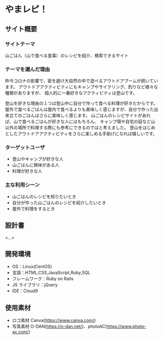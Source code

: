 # やまレピ！

## サイト概要

### サイトテーマ

山ごはん（山で食べる食事）のレシピを紹介、検索できるサイト

### テーマを選んだ理由

昨今コロナの影響で、密を避け大自然の中で遊べるアウトドアブームが続いています。
アウトドアアクティビティにもキャンプやサイクリング、釣りなど様々な種類がありますが、
個人的に一番好きなアクティビティは登山です。

登山を好きな理由の１つは登山中に自分で作って食べる料理が好きだからです。
屋外で食べるごはんは屋内で食べるよりも美味しく感じますが、自分で作った出来立てのごはんはさらに美味しく感じます。
山ごはんのレシピサイトがあれば、山で食べるごはんが好きな人にはもちろん、
キャンプ場や自宅の庭など山以外の場所で料理する際にも参考にできるのではと考えました。
登山をはじめとしたアウトドアアクティビティをさらに楽しめる手助けになれば嬉しいです。

### ターゲットユーザ

- 登山やキャンプが好きな人
- 山ごはんに興味がある人
- 料理が好きな人

### 主な利用シーン

- 山ごはんのレシピを知りたいとき
- 自分が作った山ごはんのレシピを紹介したいとき
- 屋外で料理をするとき

## 設計書

<...>

## 開発環境

- OS：Linux(CentOS)
- 言語：HTML,CSS,JavaScript,Ruby,SQL
- フレームワーク：Ruby on Rails
- JS ライブラリ：jQuery
- IDE：Cloud9

## 使用素材

- ロゴ素材 Canva(https://www.canva.com/)
- 写真素材 O-DAN(https://o-dan.net/)、photoAC(https://www.photo-ac.com/)